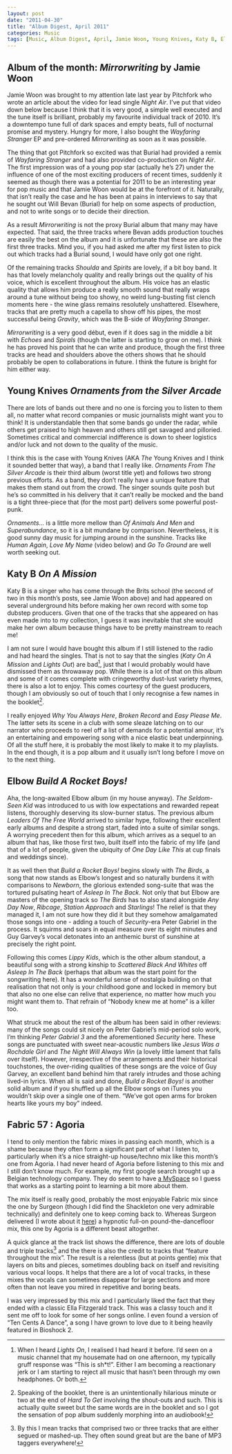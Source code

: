 ```yaml
---
layout: post
date: "2011-04-30"
title: "Album Digest, April 2011"
categories: Music
tags: [Music, Album Digest, April, Jamie Woon, Young Knives, Katy B, Elbow, Fabric, Eleven]
---
```


## Album of the month: _Mirrorwriting_ by Jamie Woon

Jamie Woon was brought to my attention late last year by Pitchfork who wrote an article about the video for lead single _Night Air_. I’ve put that video down below because I think that it is very good, a simple well executed and the tune itself is brilliant, probably my favourite individual track of 2010. It’s a downtempo tune full of dark spaces and empty beats, full of nocturnal promise and mystery. Hungry for more, I also bought the _Wayfaring Stranger_ EP and pre-ordered _Mirrorwriting_ as soon as it was possible.

The thing that got Pitchfork so excited was that Burial had provided a remix of _Wayfaring Stranger_ and had also provided co-production on _Night Air_. The first impression was of a young pop star (actually he’s 27) under the influence of one of the most exciting producers of recent times, suddenly it seemed as though there was a potential for 2011 to be an interesting year for pop music and that Jamie Woon would be at the forefront of it. Naturally, that isn’t really the case and he has been at pains in interviews to say that he sought out Will Bevan (Burial) for help on some aspects of production, and not to write songs or to decide their direction.

As a result _Mirrorwriting_ is not the proxy Burial album that many may have expected. That said, the three tracks where Bevan adds production touches are easily the best on the album and it is unfortunate that these are also the first three tracks. Mind you, if you had asked me after my first listen to pick out which tracks had a Burial sound, I would have only got one right.

Of the remaining tracks _Shoulda_ and _Spirits_ are lovely, if a bit boy band. It has that lovely melancholy quality and really brings out the quality of his voice, which is excellent throughout the album. His voice has an elastic quality that allows him produce a really smooth sound that really wraps around a tune without being too showy, no weird lung-busting fist clench moments here - the wine glass remains resolutely unshattered. Elsewhere,  tracks that are pretty much a capella to show off his pipes, the most successful being _Gravity_, which was the B-side of _Wayfaring Stranger_.

_Mirrorwriting_ is a very good début, even if it does sag in the middle a bit with _Echoes_ and _Spirals_ (though the latter is starting to grow on me). I think he has proved his point that he can write and produce, though  the first three tracks are head and shoulders above the others shows that he should probably be open to collaborations in future. I think the future is bright for him either way.

## Young Knives _Ornaments from the Silver Arcade_

There are lots of bands out there and no one is forcing you to listen to them all, no matter what record companies or music journalists might want you to think! It is understandable then that some bands go under the radar, while others get praised to high heaven and others still get savaged and pilloried. Sometimes critical and commercial indifference is down to sheer logistics and/or luck and not down to the quality of the music.

I think this is the case with Young Knives (AKA _The_ Young Knives and I think it sounded better that way), a band that I really  like. _Ornaments From The Silver Arcade_ is their third album (worst title yet) and follows two strong previous efforts. As a band, they don’t really have a unique feature that makes them stand out from the crowd. The singer sounds quite posh but he’s so committed in his delivery that it can’t really be mocked and the band  is a tight three-piece that (for the most part) delivers some powerful post-punk.

_Ornaments…_ is a little more mellow than _Of Animals And Men_ and _Superabundance_, so it is a bit mundane by comparison. Nevertheless, it is good sunny day music for jumping around in the sunshine. Tracks like _Human Again_, _Love My Name_ (video below) and _Go To Ground_ are well worth seeking out.

## Katy B _On A Mission_

Katy B is a singer who has come through the Brits school (the second of two in this month’s posts, see Jamie Woon above) and had appeared on several underground hits before making her own record with some top dubstep producers. Given that one of the tracks that she appeared on has even made into to my collection, I guess it was inevitable that she would make her own album because things have to be pretty mainstream to reach me!

I am not sure I would have bought this album if I still listened to the radio and had heard the singles. That is not to say that the singles (_Katy On A Mission_ and _Lights Out_) are bad[^1], just that I would probably would have dismissed them as throwaway pop. While there is a lot of that on this album and some of it comes complete with cringeworthy dust-lust variety rhymes, there is also a lot to enjoy. This comes courtesy of the guest producers, though I am obviously so out of touch that I only recognise a few names in the booklet[^2].

I really enjoyed _Why You Always Here_, _Broken Record_ and _Easy Please Me_. The latter sets its scene in a club with some sleaze latching on to our narrator who proceeds to reel off a list of demands for a potential amour, it’s an entertaining and empowering song with a nice elastic beat underpinning. Of all the stuff here, it is probably the most likely to make it to my playlists. In the end though, it is a pop album and it usually isn’t long before I move on to the next thing.

## Elbow _Build A Rocket Boys!_

Aha, the long-awaited Elbow album (in my house anyway). _The Seldom-Seen Kid_ was introduced to us with low expectations and rewarded repeat listens, thoroughly deserving its slow-burner status. The previous album _Leaders Of The Free World_ arrived to similar hype, following their excellent early albums and despite a strong start, faded into a suite of similar songs. A worrying precedent then for this album, which arrives as a sequel to an album that has, like those first two, built itself into the fabric of my life (and that of a lot of people, given the ubiquity of _One Day Like This_ at cup finals and weddings since).

It as well then that _Build a Rocket Boys!_ begins slowly with _The Birds_, a song that now stands as Elbow’s longest and so naturally burdens it with comparisons to _Newborn_, the glorious extended song-suite that was the tortured pulsating heart of _Asleep In The Back_. Not only that but Elbow are masters of the opening track so _The Birds_ has to also stand alongside _Any Day Now_, _Ribcage_, _Station Approach_ and _Starlings_! The relief is that they managed it, I am not sure how they did it but they somehow amalgamated those songs into one - adding a touch of _Security_-era Peter Gabriel in the process. It squirms and soars in equal measure over its eight minutes and Guy Garvey’s vocal detonates into an anthemic burst of sunshine at precisely the right point.

Following this comes _Lippy Kids_, which is the other album standout, a beautiful song with a strong kinship to _Scattered Black And Whites_ off _Asleep In The Back_ (perhaps that album was the start point for the songwriting here). It has a wonderful sense of nostalgia building on that realisation that not only is your childhood gone and locked in memory but that also no one else can relive that experience, no matter how much you might want them to. That refrain of “Nobody knew me at home” is a killer too.

What struck me about the rest of the album has been said in other reviews: many of the songs could sit nicely on Peter Gabriel’s mid-period solo work, I’m thinking _Peter Gabriel 3_ and the aforementioned _Security_ here. These songs are punctuated with sweet near-acoustic numbers like _Jesus Was a Rochdale Girl_ and _The Night Will Always Win_ (a lovely little lament that falls over itself). However, irrespective of the arrangements and their historical touchstones, the over-riding qualities of these songs are the voice of Guy Garvey, an excellent band behind him that rarely intrudes and those aching lived-in lyrics. When all is said and done, _Build a Rocket Boys!_ is another solid album and if you shuffled up all the Elbow songs on iTunes you wouldn’t skip over a single one of them. “We’ve got open arms for broken hearts like yours my boy” indeed.

## Fabric 57 : Agoria

I tend to only mention the fabric mixes in passing each month, which is a shame because they often form a significant part of what I listen to, particularly when it’s a nice straight-up house/techno mix like this month’s one from Agoria. I had never heard of Agoria before listening to this mix and I still don’t know much. For example, my first google search brought up a Belgian technology company. They do seem to have [a MySpace](http://www.myspace.com/agoriagoria) so I guess that works as a starting point to learning a bit more about them.

The mix itself is really good, probably the most enjoyable Fabric mix since the one by Surgeon (though I did find the Shackleton one very admirable technically) and definitely one to keep coming back to. Whereas Surgeon delivered (I wrote about it [here](/album-digest-september-2010/)) a hypnotic full-on pound-the-dancefloor mix, this one by Agoria is a different beast altogether.

A quick glance at the track list shows the difference, there are lots of double and triple tracks[^3] and the there is also the credit to tracks that “feature throughout the mix”. The result is a relentless (but at points gentle) mix that layers on bits and pieces, sometimes doubling back on itself and revisiting various vocal loops. It helps that there are a lot of vocal tracks, in these mixes the vocals can sometimes disappear for large sections and more often than not leave you mired in repetitive and boring beats.

I was very impressed by this mix and I particularly liked the fact that they ended with a classic Ella Fitzgerald track. This was a classy touch and it sent me off to look for some of her songs online. I even found a version of “Ten Cents A Dance”, a song I have grown to love due to it being heavily featured in Bioshock 2.

[^1]:When I heard _Lights On_, I realised I had heard it before. I’d seen on a music channel that my housemate had on one afternoon, my typically gruff response was “This is sh*t!”. Either I am becoming a reactionary jerk or I am starting to reject all music that hasn’t been through my own headphones. Or both.

[^2]:Speaking of the booklet, there is an unintentionally hilarious minute or two at the end of _Hard To Get_ involving the shout-outs and such. This is actually quite sweet but the same words are in the booklet and so I got the sensation of pop album suddenly morphing into an audiobook!

[^3]:By this I mean tracks that comprised two or three tracks that are either segued or mashed-up. They often sound great but are the bane of MP3 taggers everywhere!
